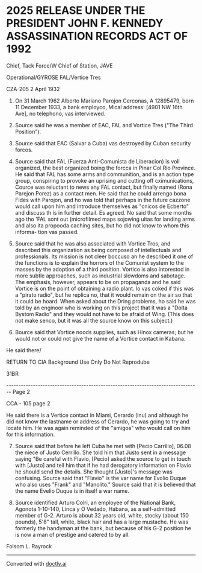 # 2025 RELEASE UNDER THE PRESIDENT JOHN F. KENNEDY ASSASSINATION RECORDS ACT OF 1992

Chief, Tack Force/W
Chief of Station, JAVE

Operational/GYROSE
FAL/Vertice Tres

CZA-205
2 April 1932

1. On 31 March 1962 Alberto Mariano Parojon Cerconas, A 12895479, born 11 December 1933, a bank employco, Mical address: [4901 NW 16th Ave], no telephono, vas interviewed.

2. Source said he was a member of EAC, FAL and Vortice Tres ("The Third Position").

3. Source said that EAC (Salvar a Cuba) vas destroyed by Cuban security forcos.

4. Source said that FAL (Fuerza Anti-Comunista de Liberacion) is voll organized, the best organized boing the forcca in Pinar Col Rio Province. He said that FAL has some arms and communition, and is an action type group, conspiring to provoke an uprising and cutting off cximunications, Cource was reluctant to news any FAL contact, but finally named (Rona Parejon Porez) as a contact men. He said that he could arrengo bona Fides with Parojon, and ho was told that perhaps in the future cazzone would call upon him and introduce themselves as "cnicos de Ecberto" and discuss th is in further detail. Es agreed. No said that some months ago tho 'FAL sont out (microfilmed maps sojowing uitas for landing arms and also ita propooda caching sites, but ho did not know to whom this informa- tion vas passed.

5. Source said that he was also associated with Vortice Tros, and described this organization as being composed of intellectuals and professionals. Its mission is not cleer boccuso an he described it one of the functions is to explain the horrors of the Comunist system to the masses by the adoption of a third position. Vortico is also intorestod in more subtle approaches, such as industrial slowdoms and sabotage. The emphasis, however, appears to be on propaganda and he said Vortice is on the point of obtaining a radio plant. lo vas coked if this was a "pirato radio", but he replica no, that it would remain on the air so that it could be hoard. When asked about the Dring problems, ho said he was told by an enginoor who is working on this project that it was a "Dolta Bystom Radio" and they would not have to be afraid of Wing. (This does not make senco, but it was all the source know on this subject.)

6. Bource said that Vortice noods supplies, such as Hinox cameras; but he would not or could not give the name of a Vortice contact in Kabana.

He said there/

RETURN TO CIA
Background Use Only
Do Not Reprodube

31BR

-------------------------------------------------------------------------------- Page 2

CCA - 105
page 2

He said there is a Vertice contact in Miami, Cerardo (lnu) and although he did not know the lastname or address of Cerardo, he was going to try and locate him. He was again reminded of the "amigos" who would call on him for this information.

7. Source said that before he left Cuba he met with [Pecio Carrillo], 06.08 the niece of Justo Cerrillo. She told him that Justo sent in a message saying "Be careful with Flavio, [Pecio] asked the source to get in touch with [Justo] and tell him that if he had derogatory information on Flavio he should send the details. She thought [Justo]'s message was confusing. Source said that "Flavio" is the var name for Evolio Duque who also uses "Frank" and "Manolito." Source said that it is believed that the name Evelio Duque is in itself a war name.

8. Source identified Arturo Colri, an employee of the National Bank, Agonota 1-10-140, Linca y O Vedado, Habana, as a self-admitted member of G-2. Arturo is about 32 years old, white, stocky (about 150 pounds), 5'8" tall, white, black hair and has a large mustache. He was formerly the handyman at the bank, but because of his G-2 position he is now a man of prestige and catered to by all.

Folsom L. Rayrock

---
Converted with [doctly.ai](https://doctly.ai)